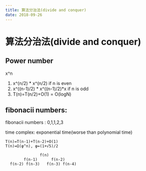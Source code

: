 ```yaml
---
title: 算法分治法(divide and conquer)
date: 2018-09-26
---
```

# 算法分治法(divide and conquer)

## Power number
x^n
1. x^(n/2) * x^(n/2)  if n is even
1. x^((n-1)/2) * x^((n-1)/2)*x  if n is odd
2. T(n)=T(n/2)+O(1) = O(logN)

## fibonacii numbers: 
fibonacii numbers : 0,1,1,2,3

time complex: exponential time(worse than polynomial time)

    T(n)=T(n-1)+T(n-2)+O(1)
    T(n)=Ω(φ^n), φ=(1+√5)/2

                   f(n)
            f(n-1)      f(n-2)
      f(n-2) f(n-3)   f(n-3) f(n-4)